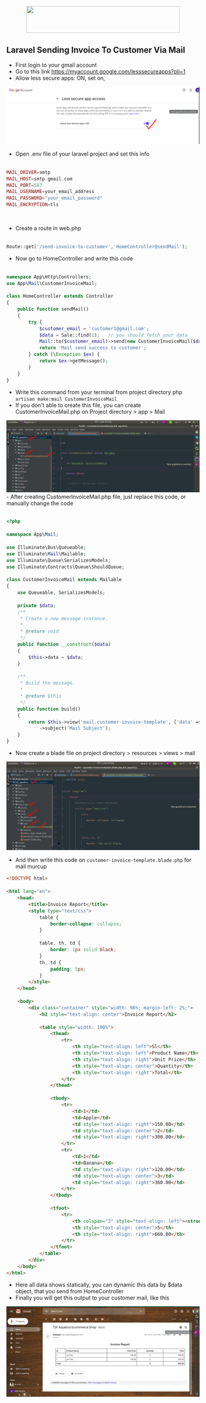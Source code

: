 <p align="center">
  <img src="https://res.cloudinary.com/dtfbvvkyp/image/upload/v1566331377/laravel-logolockup-cmyk-red.svg" width="400" height="70">
</p>

## Laravel Sending Invoice To Customer Via Mail

- First login to your gmail account
- Go to this link <a href="https://myaccount.google.com/lesssecureapps?pli=1">https://myaccount.google.com/lesssecureapps?pli=1</a>
- Allow less secure apps: ON, set on, 
<img src="allow_less_secure_on.png">

<br>

- Open .env file of your laravel project and set this info

```php

MAIL_DRIVER=smtp
MAIL_HOST=smtp.gmail.com
MAIL_PORT=587
MAIL_USERNAME=your_email_address
MAIL_PASSWORD="your_email_password"
MAIL_ENCRYPTION=tls
```

<br>

- Create a route in web.php
```php

Route::get('/send-invoice-to-customer','HomeController@sendMail');
```

- Now go to HomeController and write this code
```php

namespace App\Http\Controllers;
use App\Mail\CustomerInvoiceMail;

class HomeController extends Controller
{
    public function sendMail()
    {
        try {
            $customer_email = 'customer1@gmail.com';
            $data = Sale::find(1);   // you should fetch your data
            Mail::to($customer_email)->send(new CustomerInvoiceMail($data));
            return 'Mail send success to customer';
        } catch (\Exception $ex) {
            return $ex->getMessage();
        }
    }
}
```

- Write this command from your terminal from project directory php ```artisan make:mail CustomerInvoiceMail``` 
- If you don't able to create this file, you can create CustomerInvoiceMail.php on Project directory > app > Mail

<img src="customer_mail_file-directory.png">
- After creating CustomerInvoiceMail.php file, just replace this code, or manually change the code

```php

<?php

namespace App\Mail;

use Illuminate\Bus\Queueable;
use Illuminate\Mail\Mailable;
use Illuminate\Queue\SerializesModels;
use Illuminate\Contracts\Queue\ShouldQueue;

class CustomerInvoiceMail extends Mailable
{
    use Queueable, SerializesModels;

    private $data;
    /**
     * Create a new message instance.
     *
     * @return void
     */
    public function __construct($data)
    {
        $this->data = $data;
    }

    /**
     * Build the message.
     *
     * @return $this
     */
    public function build()
    {
        return $this->view('mail.customer-invoice-template', ['data' => $this->data])
            ->subject('Mail Subject');
    }
}
 ```

- Now create a blade file on project directory > resources > views > mail

<img src="template_directory.png">

- And then write this code on ``` customer-invoice-template.blade.php ```  for mail murcup 

```html 
<!DOCTYPE html>

<html lang="en">
    <head>
        <title>Invoice Report</title>
        <style type="text/css">
            table {
                border-collapse: collapse;
            }

            table, th, td {
                border: 1px solid black;
            }
            th, td {
                padding: 5px;
            }
        </style>
    </head>

    <body>
        <div class="container" style="width: 96%; margin-left: 2%;">
            <h2 style="text-align: center">Invoice Report</h2>

            <table style="width: 100%">
                <thead>
                    <tr>
                        <th style="text-align: left">Sl</th>
                        <th style="text-align: left">Product Name</th>
                        <th style="text-align: right">Unit Price</th>
                        <th style="text-align: center">Quantity</th>
                        <th style="text-align: right">Total</th>
                    </tr>
                </thead>

                <tbody>
                    <tr>
                        <td>1</td>
                        <td>Apple</td>
                        <td style="text-align: right">150.00</td>
                        <td style="text-align: center">2</td>
                        <td style="text-align: right">300.00</td>
                    </tr>
                    <tr>
                        <td>1</td>
                        <td>Banana</td>
                        <td style="text-align: right">120.00</td>
                        <td style="text-align: center">3</td>
                        <td style="text-align: right">360.00</td>
                    </tr>
                </tbody>

                <tfoot>
                    <tr>
                        <th colspan="3" style="text-align: left"><strong>Total:</strong></th>
                        <th style="text-align: center">5</th>
                        <th style="text-align: right">660.00</th>
                    </tr>
                </tfoot>
            </table>
        </div>
    </body>
</html>
```

- Here all data shows statically, you can dynamic this data by $data object, that you send from HomeController
- Finally you will get this output to your customer mail, like this

<img src="invoice_output.png">
